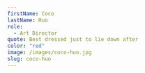```yaml
---
firstName: Coco
lastName: Huo
role:
  - Art Director
quote: Best dressed just to lie down after
color: "red"
image: /images/coco-huo.jpg
slug: coco-huo
---
```

